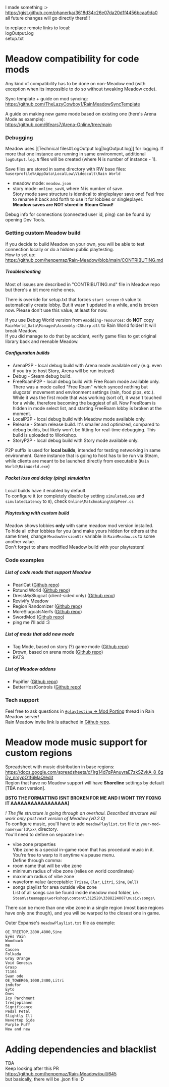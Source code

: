 I made something :>  
https://gist.github.com/phanerka/3618d34c26e07da20d1f4456bcaa9da0  
all future changes will go directly there!!!

to replace remote links to local:  
logOutput.log  
setup.txt

# Meadow compatibility for code mods  
Any kind of compatibility has to be done on non-Meadow end (with exception when its impossible to do so without tweaking Meadow code).

Sync template + guide on mod syncing:  
https://github.com/TheLazyCowboy1/RainMeadowSyncTemplate

A guide on making new game mode based on existing one (here's Arena Mode as example):  
https://github.com/6fears7/Arena-Online/tree/main

### Debugging  
Meadow uses [[Technical files#LogOutput log|logOutput.log]] for logging. If more that one instance are running in same environment, additional ``logOutput.log.N`` files will be created (where N is number of instance - 1).  

Save files are stored in same directory with RW base files:  
`%userprofile%\AppData\LocalLow\Videocult\Rain World`  
- meadow mode: `meadow.json`  
- story mode: ``online_savN``, where N is number of save.  
Story mode save structure is identical to singleplayer save one! Feel free to rename it back and forth to use it for lobbies or singleplayer.  
**Meadow saves are NOT stored in Steam Cloud!** 

Debug info for connections (connected user id, ping) can be found by opening Dev Tools.  
### Getting custom Meadow build  
If you decide to build Meadow on your own, you will be able to test connection locally or do a hidden public playtesting.  
How to set up:  
https://github.com/henpemaz/Rain-Meadow/blob/main/CONTRIBUTING.md

##### Troubleshooting  
Most of issues are described in "CONTRIBUTING.md" file in Meadow repo but there's a bit more niche ones.

There is override for setup.txt that forces `start screen:0` value to automatically create lobby. But it wasn't updated in a while, and is broken now. Please don't use this value, at least for now.

If you use Debug World version from `#modding-resources`: do **NOT** copy ``RainWorld_Data\Managed\Assembly-CSharp.dll`` to Rain World folder! It will break Meadow.  
If you did manage to do that by accident, verify game files to get original library back and reenable Meadow.  
##### Configuration builds  
- ArenaP2P - local debug build with Arena mode available only (e.g. even if you try to host Story, Arena will be run instead)   
- Debug - Steam debug build.   
- FreeRoamP2P - local debug build with Free Roam mode available only.  
There was a mode called "Free Roam" which synced nothing but slugcats' movement and environment settings (rain, food pips, etc.). While it was the first mode that was working (sort of), it wasn't touched for a while, therefore becoming the buggiest of all. Now FreeRoam is hidden in mode select list, and starting FreeRoam lobby is broken at the moment.  
- LocalP2P - local debug build with Meadow mode available only.  
- Release - Steam release build. It's smaller and optimized, compared to debug builds, but likely won't be fitting for real-time debugging. This build is uploaded to Workshop.  
- StoryP2P - local debug build with Story mode available only.

P2P suffix is used for **local builds**, intended for testing networking in same environment. Game instance that is going to host has to be run via Steam, while clients are meant to be launched directly from executable (`Rain World\RainWorld.exe`)

##### Packet loss and delay (ping) simulation  
Local builds have it enabled by default.  
To configure it (or completely disable by setting ``simulatedLoss`` and ``simulatedLatency`` to ``0``), check `Online\Matchmaking\UdpPeer.cs`

##### Playtesting with custom build  
Meadow shows lobbies **only** with same meadow mod version installed.  
To hide all other lobbies for you (and make yours hidden for others at the same time), change `MeadowVersionStr` variable in `RainMeadow.cs` to some another value.  
Don't forget to share modified Meadow build with your playtesters!

### Code examples  
##### List of code mods that support Meadow  
- PearlCat ([Github repo](https://github.com/forthfora/pearlcat))  
- Rotund World ([Github repo](https://github.com/clkursch/Rotund-World))  
- DressMySlugcat (client-sided only) ([Github repo](https://github.com/MatheusVigaro/DressMySlugcat))  
- Revivify Meadow  
- Region Randomizer ([Github repo](https://github.com/TheLazyCowboy1/RegionRandomizer))  
- MoreSlugcatsNerfs ([Github repo](https://github.com/TheLazyCowboy1/MoreSlugcatsNerfs))  
- SwordMod ([Github repo](https://github.com/TheLazyCowboy1/SwordMod))  
- ping me i'll add :3

##### List of mods that add new mode  
- Tag Mode, based on story (?) game mode ([Github repo](https://github.com/henpemaz/RemixMods/tree/master/Tag))  
- Drown, based on arena mode ([Github repo](https://github.com/6fears7/Arena-Online/tree/main/Drown))  
- RATS  
##### List of Meadow addons  
- Pupifier ([Github repo](https://github.com/xamionex/Pupifier))  
- BetterHostControls ([Github repo](https://github.com/TheLazyCowboy1/BetterHostControls))

### Tech support  
Feel free to ask questions in [`#playtesting` -> Mod Porting](https://discord.com/channels/1094716194180841602/1326036277488914523) thread in Rain Meadow server!   
Rain Meadow invite link is attached in [Github repo](https://github.com/henpemaz/Rain-Meadow).

# Meadow mode music support for custom regions  
Spreadsheet with music distribution in base regions:  
https://docs.google.com/spreadsheets/d/1rg14d7qPAnuyraE7zkSZvkA_8_6gDy_nrsypO1f6MaQ/edit  
Region that have no Meadow support will have **Shoreline** settings by default \[TBA next version].

**\[ISTG THE FORMATTING ISNT BROKEN FOR ME AND I WONT TRY FIXING IT AAAAAAAAAAAAAAAAA]**

*! The file structure is going through an overhaul. Described structure will work only post next version of Meadow (v0.2.0)*  
To configure music, you'll have to add ``meadowPlaylist.txt`` file to `your-mod-name\world\xx\` directory.  
You'll need to define on separate line:  
- vibe zone properties  
Vibe zone is a special in-game room that has procedural music in it. You're free to warp to it anytime via pause menu.  
 Define through comma:
 - room name that will be vibe zone   
 - minimum radius of vibe zone (relies on world coordinates)
 - maximum radius of vibe zone
 - waveform value (acceptable: ``Trisaw``, ``Clar``, ``Litri``, ``Sine``, ``Bell``)  
- songs playlist for area outside vibe zone  
List of all songs can be found inside meadow mod folder, i.e. :  
`Steam\steamapps\workshop\content\312520\3388224007\music\songs\`

There can be more than one vibe zone in a single region (most base regions have only one though), and you will be warped to the closest one in game.

Outer Expanse's `meadowPlaylist.txt` file as example:  
```  
OE_TREETOP,2800,4800,Sine  
Eyes Vain  
Woodback  
me  
Cascen  
Folkada  
Gray Orange  
Void Genesis  
Grasp  
71104  
Swan ode  
OE_TOWER06,1000,2400,Litri  
indufor  
Eyto  
Ones  
Icy Parchment  
tredjeplanen  
Significance  
Pedal Petal  
Slightly Ill  
Nevertop Side  
Purple Puff  
New and new  
```

# Adding dependencies and blacklist  
TBA  
Keep looking after this PR  
https://github.com/henpemaz/Rain-Meadow/pull/645  
but basically, there will be .json file :D  
 